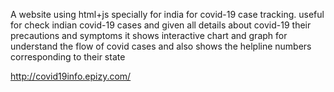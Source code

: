 A website using html+js specially for india for covid-19 case tracking. useful for check indian covid-19 cases and given all details about covid-19 their precautions and symptoms it shows interactive chart and graph for understand the flow of covid cases and also shows the helpline numbers corresponding to their state

http://covid19info.epizy.com/
